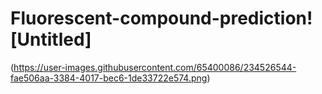 # Fluorescent-compound-prediction![Untitled]
(https://user-images.githubusercontent.com/65400086/234526544-fae506aa-3384-4017-bec6-1de33722e574.png)
